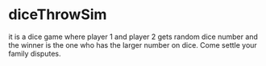 # diceThrowSim
it is a dice game where player 1 and player 2 gets random dice number and the winner is the one who has the larger number on dice. Come settle your family disputes.

